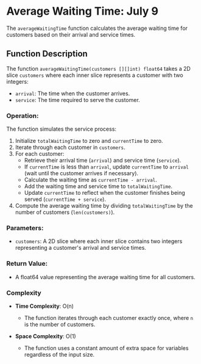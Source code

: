 # Average Waiting Time: July 9

The `averageWaitingTime` function calculates the average waiting time for customers based on their arrival and service times.

## Function Description

The function `averageWaitingTime(customers [][]int) float64` takes a 2D slice `customers` where each inner slice represents a customer with two integers:
- `arrival`: The time when the customer arrives.
- `service`: The time required to serve the customer.

### Operation:

The function simulates the service process:
1. Initialize `totalWaitingTime` to zero and `currentTime` to zero.
2. Iterate through each customer in `customers`.
3. For each customer:
   - Retrieve their arrival time (`arrival`) and service time (`service`).
   - If `currentTime` is less than `arrival`, update `currentTime` to `arrival` (wait until the customer arrives if necessary).
   - Calculate the waiting time as `currentTime - arrival`.
   - Add the waiting time and service time to `totalWaitingTime`.
   - Update `currentTime` to reflect when the customer finishes being served (`currentTime + service`).
4. Compute the average waiting time by dividing `totalWaitingTime` by the number of customers (`len(customers)`).

### Parameters:

- `customers`: A 2D slice where each inner slice contains two integers representing a customer's arrival and service times.

### Return Value:

- A float64 value representing the average waiting time for all customers.

### Complexity

- **Time Complexity**: O(n)
  - The function iterates through each customer exactly once, where `n` is the number of customers.

- **Space Complexity**: O(1)
  - The function uses a constant amount of extra space for variables regardless of the input size.

